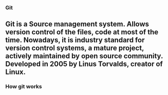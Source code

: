 ### Git

Git is a Source management system. Allows version control of the files, code at most of the time.
Nowadays, it is industry standard for version control systems, a mature project, actively maintained by open source community. 
Developed in 2005 by Linus Torvalds, creator of Linux.
----

### How git works


